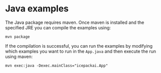 # Java examples

The Java package requires maven. Once maven is installed and the specified JRE you can compile the examples using:

```
mvn package
```

If the compilation is successful, you can run the examples by modifying which examples you want to run in the `App.java` and then execute the run using maven:

```
mvn exec:java -Dexec.mainClass="icepackai.App"
```
